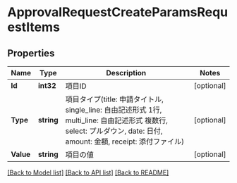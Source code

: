 # ApprovalRequestCreateParamsRequestItems

## Properties

Name | Type | Description | Notes
------------ | ------------- | ------------- | -------------
**Id** | **int32** | 項目ID | [optional] 
**Type** | **string** | 項目タイプ(title: 申請タイトル, single_line: 自由記述形式 1行, multi_line: 自由記述形式 複数行, select: プルダウン, date: 日付, amount: 金額, receipt: 添付ファイル) | [optional] 
**Value** | **string** | 項目の値 | [optional] 

[[Back to Model list]](../README.md#documentation-for-models) [[Back to API list]](../README.md#documentation-for-api-endpoints) [[Back to README]](../README.md)



